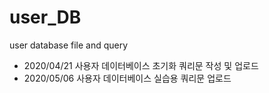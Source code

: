 # user_DB
user database file and query

- 2020/04/21 사용자 데이터베이스 초기화 쿼리문 작성 및 업로드
- 2020/05/06 사용자 데이터베이스 실습용 쿼리문 업로드

